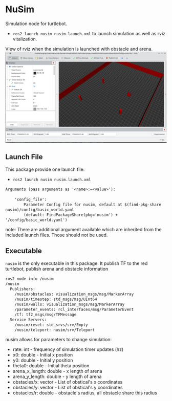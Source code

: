# NuSim

Simulation node for turtlebot.

* `ros2 launch nusim nusim.launch.xml` to launch simulation as well as rviz vitalization.

View of rviz when the simulation is launched with obstacle and arena.
![](images/nusim1.png)

## Launch File

This package provide one launch file:
* `ros2 launch nusim nusim.launch.xml`

```
Arguments (pass arguments as '<name>:=<value>'):

    'config_file':
        Parameter Config file for nusim, default at $(find-pkg-share nusim)/config/basic_world.yaml
        (default: FindPackageShare(pkg='nusim') + '/config/basic_world.yaml')
```

note: There are additional argument available which are inherited from the included launch files. Those should not be used.

## Executable

`nusim` is the only executable in this package. It publish TF to the red turtlebot, publish arena and obstacle information 

```
ros2 node info /nusim
/nusim
  Publishers:
    /nusim/obstacles: visualization_msgs/msg/MarkerArray
    /nusim/timestep: std_msgs/msg/UInt64
    /nusim/walls: visualization_msgs/msg/MarkerArray
    /parameter_events: rcl_interfaces/msg/ParameterEvent
    /tf: tf2_msgs/msg/TFMessage
  Service Servers:
    /nusim/reset: std_srvs/srv/Empty
    /nusim/teleport: nusim/srv/Teleport
```

nusim allows for parameters to change simulation:

* rate: int - frequency of simulation timer updates (hz)
* x0: double - Initial x position
* y0: double - Initial y position
* theta0: double - Initial theta position
* arena_x_length: double - x length of arena
* arena_y_length: double - y length of arena
* obstacles/x: vector<double> - List of obstical's x coordinates
* obstacles/y: vector<double> - List of obstical's y coordinates
* obstacles/r: double - obstacle's radius, all obstacle share this radius 
